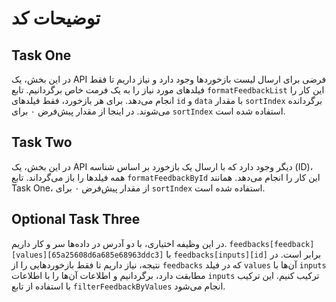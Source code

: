 # توضیحات کد

## Task One
در این بخش، یک API فرضی برای ارسال لیست بازخوردها وجود دارد و نیاز داریم تا فقط فیلدهای مورد نیاز را به یک فرمت خاص برگردانیم. تابع `formatFeedbackList` این کار را انجام می‌دهد. برای هر بازخورد، فقط فیلدهای `id` و `data` با مقدار `sortIndex` برگردانده می‌شوند. در اینجا از مقدار پیش‌فرض ۰ برای `sortIndex` استفاده شده است.

## Task Two
در این بخش، یک API دیگر وجود دارد که با ارسال یک بازخورد بر اساس شناسه (ID)، همه فیلدها را باز می‌گرداند. تابع `formatFeedbackById` این کار را انجام می‌دهد. همانند Task One، از مقدار پیش‌فرض ۰ برای `sortIndex` استفاده شده است.

## Optional Task Three
در این وظیفه اختیاری، با دو آدرس در داده‌ها سر و کار داریم. `feedbacks[feedback][values][65a25608d6a685e68963ddc3]` با `feedbacks[inputs][id]` برابر است. در نتیجه، نیاز داریم تا فقط بازخوردهایی را از `feedbacks` که در فیلد `values` آن‌ها با `inputs` مطابقت دارد، برگردانیم و اطلاعات آن‌ها را با اطلاعات `inputs` ترکیب کنیم. این ترکیب با استفاده از تابع `filterFeedbackByValues` انجام می‌شود.
